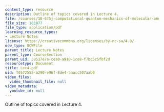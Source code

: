 ```yaml
---
content_type: resource
description: Outline of topics covered in Lecture 4.
file: /courses/10-675j-computational-quantum-mechanics-of-molecular-and-extended-systems-fall-2004/f0572552a290e96f8de4baacc507aab0_Lec4.pdf
file_size: 181077
file_type: application/pdf
learning_resource_types:
- Lecture Notes
license: https://creativecommons.org/licenses/by-nc-sa/4.0/
ocw_type: OCWFile
parent_title: Lecture Notes
parent_type: CourseSection
parent_uid: 38517e7a-cea0-a910-1ce8-f7bc5c5fbf2d
resourcetype: Document
title: Lec4.pdf
uid: f0572552-a290-e96f-8de4-baacc507aab0
video_files:
  video_thumbnail_file: null
video_metadata:
  youtube_id: null
---
```

Outline of topics covered in Lecture 4.